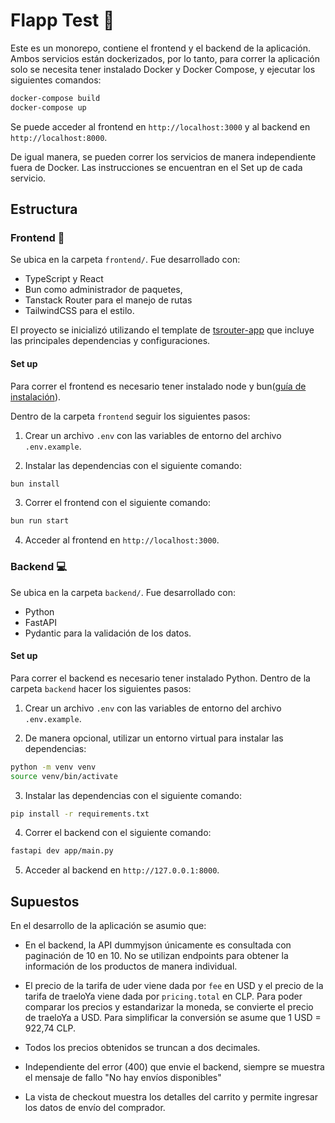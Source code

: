 # Flapp Test 🚛

Este es un monorepo, contiene el frontend y el backend de la aplicación. Ambos servicios están dockerizados, por lo tanto, para correr la aplicación solo se necesita tener instalado Docker y Docker Compose, y ejecutar los siguientes comandos:

```bash
docker-compose build
docker-compose up
```
Se puede acceder al frontend en `http://localhost:3000` y al backend en `http://localhost:8000`.

De igual manera, se pueden correr los servicios de manera independiente fuera de Docker. Las instrucciones se encuentran en el Set up de cada servicio.

## Estructura

### Frontend 🎨

Se ubica en la carpeta `frontend/`. Fue desarrollado con:
- TypeScript y React
- Bun como administrador de paquetes, 
- Tanstack Router para el manejo de rutas
- TailwindCSS para el estilo. 

El proyecto se inicializó utilizando el template de [tsrouter-app](https://tanstack.com/router/latest/docs/framework/react/quick-start#scaffolding-your-first-tanstack-router-project) que incluye las principales dependencias y configuraciones.

#### Set up

Para correr el frontend es necesario tener instalado node y bun([guía de instalación](https://bun.sh/docs/installation#installing)).

Dentro de la carpeta `frontend` seguir los siguientes pasos:

1. Crear un archivo `.env` con las variables de entorno del archivo `.env.example`.

2. Instalar las dependencias con el siguiente comando:

```bash
bun install
```

3. Correr el frontend con el siguiente comando:

```bash
bun run start
```

4. Acceder al frontend en `http://localhost:3000`.

### Backend 💻

Se ubica en la carpeta `backend/`. Fue desarrollado con:
- Python 
- FastAPI 
- Pydantic para la validación de los datos.

#### Set up

Para correr el backend es necesario tener instalado Python. Dentro de la carpeta `backend` hacer los siguientes pasos:

1. Crear un archivo `.env` con las variables de entorno del archivo `.env.example`.

2. De manera opcional, utilizar un entorno virtual para instalar las dependencias:

```bash
python -m venv venv
source venv/bin/activate
```

3. Instalar las dependencias con el siguiente comando:

```bash
pip install -r requirements.txt
```

4. Correr el backend con el siguiente comando:

```bash
fastapi dev app/main.py
```

5. Acceder al backend en `http://127.0.0.1:8000`.

## Supuestos

En el desarrollo de la aplicación se asumio que:

- En el backend, la API dummyjson únicamente es consultada con paginación de 10 en 10. No se utilizan endpoints para obtener la información de los productos de manera individual.

- El precio de la tarifa de uder viene dada por `fee` en USD y el precio de la tarifa de traeloYa viene dada por `pricing.total` en CLP. Para poder comparar los precios y estandarizar la moneda, se convierte el precio de traeloYa a USD. Para simplificar la conversión se asume que 1 USD = 922,74 CLP.

- Todos los precios obtenidos se truncan a dos decimales.

- Independiente del error (400) que envie el backend, siempre se muestra el mensaje de fallo "No hay envíos disponibles"

- La vista de checkout muestra los detalles del carrito y permite ingresar los datos de envío del comprador.
